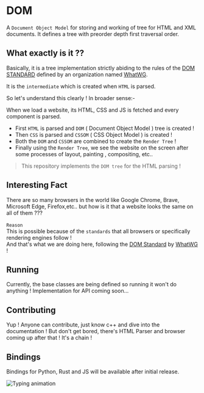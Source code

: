 # DOM

A `Document Object Model` for storing and working of tree for HTML and XML documents.
It defines a tree with preorder depth first traversal order.

## What exactly is it ??
Basically, it is a tree implementation strictly abiding to the rules of the [DOM STANDARD](https://dom.spec.whatwg.org/) defined by an organization named [WhatWG](https://whatwg.org/).

It is the `intermediate` which is created when `HTML` is parsed.

So let's understand this clearly ! In broader sense:-

When we load a website, its HTML, CSS and JS is fetched and every component is parsed.
<br>
- First `HTML` is parsed and `DOM` ( Document Object Model ) tree is created !
- Then `CSS` is parsed and `CSSOM` ( CSS Object Model ) is created !
- Both the `DOM` and `CSSOM` are combined to create the `Render Tree` !
- Finally using the `Render Tree`, we see the website on the screen after<br> some processes of layout, painting , compositing, etc..

> This repository implements the `DOM tree` for the HTML parsing !

## Interesting Fact
There are so many browsers in the world like Google Chrome, Brave, Microsoft Edge, Firefox,etc.. but how is it that a website looks the same on all of them ???<br><br>
`Reason`
<br>
This is possible because of the `standards` that all browsers or specifically rendering engines follow !<br> And that's what we are doing here, following the [DOM Standard](https://dom.spec.whatwg.org/) by [WhatWG](https://whatwg.org/) !

## Running
Currently, the base classes are being defined so running it won't do anything ! Implementation for API coming soon...

## Contributing
Yup ! Anyone can contribute, just know c++ and dive into the documentation ! But don't get bored, there's HTML Parser and browser coming up after that ! It's a chain !

## Bindings
Bindings for Python, Rust and JS will be available after initial release.

<p>
  <img src="https://hackatime-badge.hackclub.com/U09218J0E94/DOM" alt="Typing animation">
</p>
